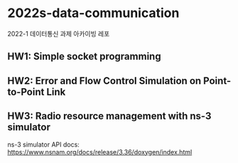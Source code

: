 # 2022s-data-communication
2022-1 데이터통신 과제 아카이빙 레포

## HW1: Simple socket programming


## HW2: Error and Flow Control Simulation on Point-to-Point Link

## HW3: Radio resource management with ns-3 simulator
ns-3 simulator API docs: https://www.nsnam.org/docs/release/3.36/doxygen/index.html
